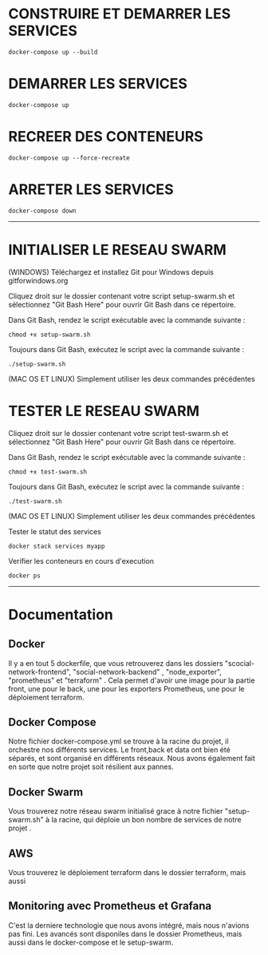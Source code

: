 #   CONSTRUIRE ET DEMARRER LES SERVICES 
```
docker-compose up --build
```
# DEMARRER LES SERVICES 
```
docker-compose up 
```
# RECREER DES CONTENEURS
```
docker-compose up --force-recreate
```
# ARRETER LES SERVICES 
```
docker-compose down
```
---

# INITIALISER LE RESEAU SWARM

 (WINDOWS) Téléchargez et installez Git pour Windows depuis gitforwindows.org

 Cliquez droit sur le dossier contenant votre script setup-swarm.sh et sélectionnez "Git Bash Here" pour ouvrir Git Bash dans ce répertoire.

 Dans Git Bash, rendez le script exécutable avec la commande suivante :

```
chmod +x setup-swarm.sh
```

 Toujours dans Git Bash, exécutez le script avec la commande suivante  :

```
./setup-swarm.sh
```

 (MAC OS ET LINUX) Simplement utiliser les deux commandes précédentes


#  TESTER LE RESEAU SWARM 

 Cliquez droit sur le dossier contenant votre script test-swarm.sh et sélectionnez "Git Bash Here" pour ouvrir Git Bash dans ce répertoire.

 Dans Git Bash, rendez le script exécutable avec la commande suivante :

```
chmod +x test-swarm.sh
```

 Toujours dans Git Bash, exécutez le script avec la commande suivante  :

```
./test-swarm.sh
```

 (MAC OS ET LINUX) Simplement utiliser les deux commandes précédentes


 Tester le statut des services

```
docker stack services myapp
```

 Verifier les conteneurs en cours d'execution

```
docker ps
```

---

# Documentation

## Docker

Il y a en tout 5 dockerfile, que vous retrouverez dans les dossiers "scocial-network-frontend", "social-network-backend" , "node_exporter", "prometheus" et "terraform" . Cela permet d'avoir une image pour la partie front, une pour le back, une pour les exporters Prometheus, une pour le déploiement terraform.

## Docker Compose

Notre fichier docker-compose.yml se trouve à la racine du projet, il orchestre nos différents services. Le front,back et data ont bien été séparés, et sont organisé en différents réseaux. Nous avons également fait en sorte que notre projet soit résilient aux pannes.

## Docker Swarm

Vous trouverez notre réseau swarm initialisé grace à notre fichier "setup-swarm.sh" à la racine, qui déploie un bon nombre de services de notre projet .

## AWS

Vous trouverez le déploiement terraform dans le dossier terraform, mais aussi 

## Monitoring avec Prometheus et Grafana

C'est la derniere technologie que nous avons intégré, mais nous n'avions pas fini. Les avancés sont disponiles dans le dossier Prometheus, mais aussi dans le docker-compose et le setup-swarm.